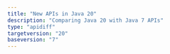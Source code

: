 ```yaml
---
title: "New APIs in Java 20"
description: "Comparing Java 20 with Java 7 APIs"
type: "apidiff"
targetversion: "20"
baseversion: "7"
---
```


